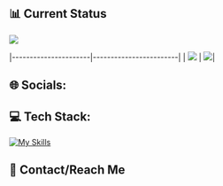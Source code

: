 

## 📊 Current Status
![](http://github-profile-summary-cards.vercel.app/api/cards/profile-details?username=Priyanka-Das-Dipa&theme=dark)

|----------------------|------------------------|
| ![](http://github-profile-summary-cards.vercel.app/api/cards/repos-per-language?username=Priyanka-Das-Dipa&theme=dark) | ![](http://github-profile-summary-cards.vercel.app/api/cards/stats?username=Priyanka-Das-Dipa&theme=dark)|








## 🌐 Socials:

## 💻 Tech Stack:

[![My Skills](https://skillicons.dev/icons?i=js,html,css,firebase,git,github,mongodb,tailwind,vercel,vite,nodejs)](https://skillicons.dev)

## 📧 Contact/Reach Me


